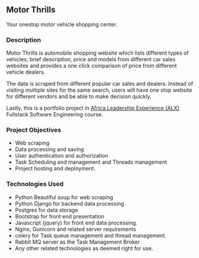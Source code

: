 ## Motor Thrills

Your onestop motor vehicle shopping center.

### Description

Motor Thrills is automobile shopping website which lists different types of vehicles, brief description, price and models from different car sales websites and provides a one click comparison of price from different vehicle dealers.

The data is scraped from different popular car sales and dealers. Instead of visiting multiple sites for the same search, users will have one stop website for different vendors and be able to make decision quickly.

Lastly, this is a portfolio project in [Africa Leadership Experience (ALX) ](https://www.alxafrica.com/) Fullstack Software Engineering course.


### Project Objectives

* Web scraping
* Data processing and saving 
* User authentication and authorization
* Task Scheduling and management and Threads management
* Project hosting and deployment.

### Technologies Used

* Python Beautiful soup for web scraping
* Python Django for backend data processing
* Postgres for data storage
* Bootstrap for front end presentation
* Javascript (jquery) for front end data processing. 
* Nginx, Gunicorn and related server  requirements 
* celery for Task queue management and thread management.
* Rabbit MQ server as the Task Management Broker
* Any other related technologies as deemed right for use.



